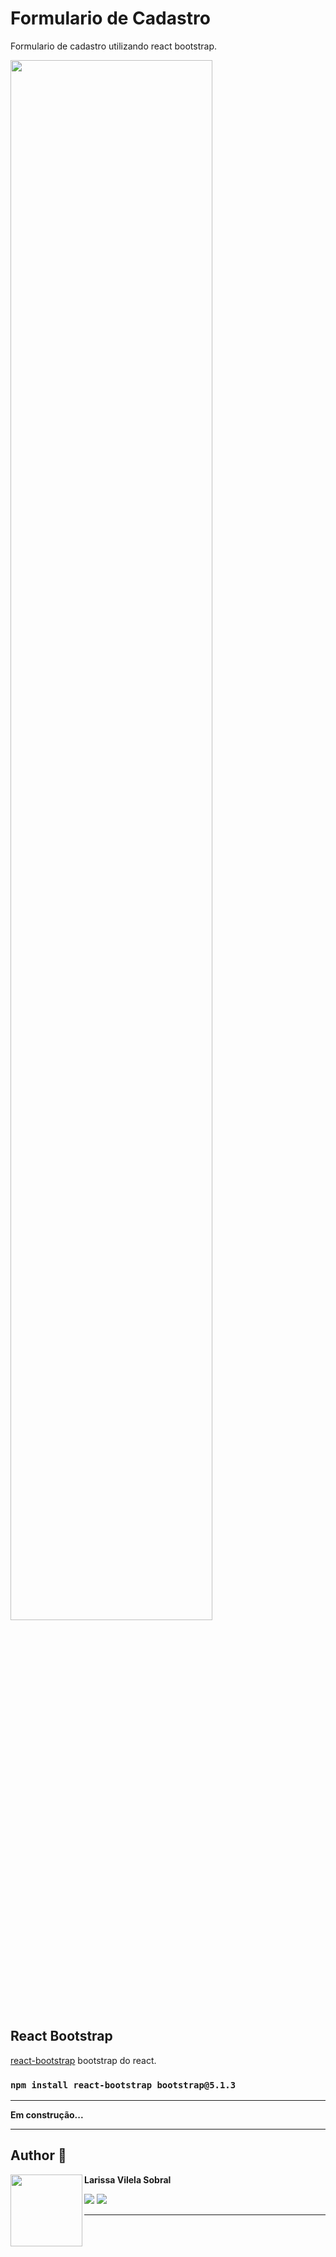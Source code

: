 # Formulario de Cadastro

Formulario de cadastro utilizando react bootstrap.

<img src="https://i.ibb.co/NrXqfXS/image.png" width=80% />

## React Bootstrap

[react-bootstrap](https://react-bootstrap.github.io/getting-started/introduction) bootstrap do react.

### `npm install react-bootstrap bootstrap@5.1.3`
_____

**Em construção...**
______
## Author 🚀
**Larissa Vilela Sobral**
[<img align="left" src="https://i.ibb.co/j6YvGHY/perfil-amarelo.png" width=115><br>](https://github.com/larissavilelasobral)



<a href="larissavilelasobral@gmail.com" target=_blank alt="Gmail" >
  <img src="https://img.shields.io/badge/-Gmail-FF0000?style=flat-square&labelColor=FF0000&logo=gmail&logoColor=white&link=larissavilelasobral" /></a>

<a href="https://www.linkedin.com/in/larissa-vilela-sobral/" target=_blank alt="Linkedin">
  <img src="https://img.shields.io/badge/-Linkedin-0e76a8?style=flat-square&logo=Linkedin&logoColor=white&link=LINK-DO-SEU-LINKEDIN" /></a>
  
_____




